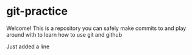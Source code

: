 # git-practice

Welcome! This is a repository you can safely make commits to and play around with to learn how to use git and github

Just added a line
